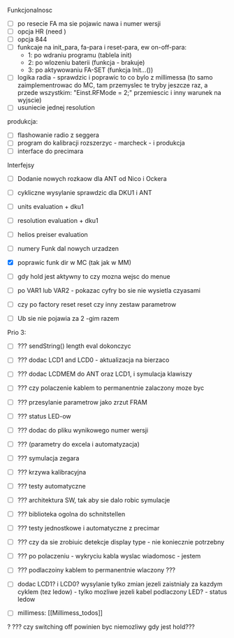
Funkcjonalnosc
- [ ] po resecie FA ma sie pojawic nawa i numer wersji
- [ ] opcja HR (need )
- [ ] opcja 844
- [ ] funkcaje na init_para, fa-para i reset-para, ew on-off-para:
	- 1: po wdraniu programu (tablela init)
	- 2: po wlozeniu  baterii (funkcja - brakuje)
	- 3: po aktywowaniu FA-SET (funkcja Init...())
- [ ] logika radia - sprawdzic i poprawic to co bylo z millimessa (to samo zaimplementrowac do MC, tam przemyslec te tryby jeszcze raz, a przede wszystkim: "Einst.RFMode = 2;" przemiescic i inny warunek na wyjscie)
- [ ]  usuniecie jednej resolution

produkcja:
- [ ] flashowanie radio z seggera
- [ ] program do kalibracji rozszerzyc - marcheck - i produkcja
- [ ] interface do precimara

Interfejsy
- [ ] Dodanie nowych rozkaow dla ANT od Nico i Ockera
- [ ] cykliczne wysylanie sprawdzic dla DKU1 i ANT

- [ ] units evaluation + dku1
- [ ] resolution evaluation + dku1
- [ ] helios preiser evaluation
- [ ] numery Funk dal nowych urzadzen

- [x] poprawic funk dir w MC (tak jak w MM)
- [ ] gdy hold jest aktywny to czy mozna wejsc do menue
- [ ] po VAR1 lub VAR2 - pokazac cyfry bo sie nie wysietla czyasami
- [ ] czy po factory reset reset czy inny zestaw parametrow
- [ ] Ub sie nie pojawia za 2 -gim razem



Prio 3:
- [ ] ??? sendString() length eval dokonczyc
- [ ] ??? dodac LCD1 and LCD0 - aktualizacja na bierzaco
- [ ] ??? dodac LCDMEM do ANT oraz LCD1, i symulacja klawiszy
- [ ] ??? czy polaczenie kablem to permanentnie zalaczony moze byc
- [ ] ??? przesylanie parametrow jako zrzut FRAM
- [ ] ??? status LED-ow
- [ ] ??? dodac do pliku wynikowego numer wersji
- [ ] ??? (parametry do excela i automatyzacja)
- [ ] ??? symulacja zegara
- [ ] ??? krzywa kalibracyjna
- [ ] ??? testy automatyczne
- [ ] ??? architektura SW, tak aby sie dalo robic symulacje
- [ ] ??? biblioteka ogolna do schnitstellen
- [ ] ??? testy jednostkowe i automatyczne z precimar
- [ ] ??? czy da sie zrobiuic detekcje display type - nie koniecznie potrzebny
- [ ] ??? po polaczeniu - wykryciu kabla wyslac wiadomosc - jestem
- [ ] ??? podlaczoiny kablem to permanentnie wlaczony ???
- [ ] dodac LCD1? i LCD0? wysylanie tylko zmian jezeli zaistnialy za kazdym cyklem (tez ledow) - tylko mozliwe jezeli kabel podlaczony
LED? - status ledow

- [ ] millimess: [[Millimess_todos]]


?
??? czy switching off powinien byc niemozliwy gdy jest hold???